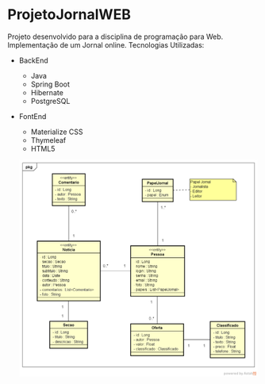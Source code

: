 # ProjetoJornalWEB

Projeto desenvolvido para a disciplina de programação para Web. Implementação de um Jornal online.
Tecnologias Utilizadas:
  - BackEnd
    - Java
    - Spring Boot
    - Hibernate
    - PostgreSQL
    
 - FontEnd
    - Materialize CSS
    - Thymeleaf
    - HTML5
    
    ![alt logotipo](/Diagrama/Modelo%20de%20Entidades.png)
